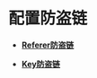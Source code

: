 # 配置防盗链<a name="vod_01_0046"></a>

-   **[Referer防盗链](Referer防盗链.md)**  

-   **[Key防盗链](Key防盗链.md)**  


